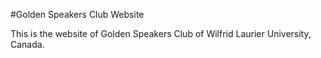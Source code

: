 #Golden Speakers Club Website

This is the website of Golden Speakers Club of Wilfrid Laurier University, Canada.
